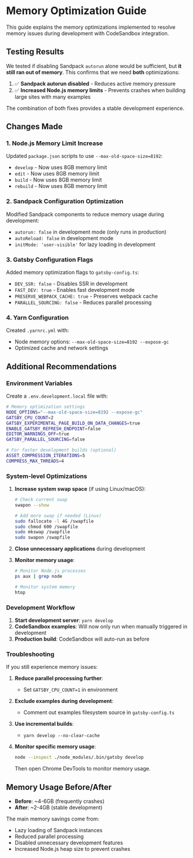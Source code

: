 # Memory Optimization Guide

This guide explains the memory optimizations implemented to resolve memory issues during development with CodeSandbox integration.

## Testing Results

We tested if disabling Sandpack `autorun` alone would be sufficient, but **it still ran out of memory**. This confirms that we need **both** optimizations:

1. ✅ **Sandpack autorun disabled** - Reduces active memory pressure
2. ✅ **Increased Node.js memory limits** - Prevents crashes when building large sites with many examples

The combination of both fixes provides a stable development experience.

## Changes Made

### 1. Node.js Memory Limit Increase
Updated `package.json` scripts to use `--max-old-space-size=8192`:
- `develop` - Now uses 8GB memory limit
- `edit` - Now uses 8GB memory limit
- `build` - Now uses 8GB memory limit
- `rebuild` - Now uses 8GB memory limit

### 2. Sandpack Configuration Optimization
Modified Sandpack components to reduce memory usage during development:
- `autorun: false` in development mode (only runs in production)
- `autoReload: false` in development mode
- `initMode: 'user-visible'` for lazy loading in development

### 3. Gatsby Configuration Flags
Added memory optimization flags to `gatsby-config.ts`:
- `DEV_SSR: false` - Disables SSR in development
- `FAST_DEV: true` - Enables fast development mode
- `PRESERVE_WEBPACK_CACHE: true` - Preserves webpack cache
- `PARALLEL_SOURCING: false` - Reduces parallel processing

### 4. Yarn Configuration
Created `.yarnrc.yml` with:
- Node memory options: `--max-old-space-size=8192 --expose-gc`
- Optimized cache and network settings

## Additional Recommendations

### Environment Variables
Create a `.env.development.local` file with:

```bash
# Memory optimization settings
NODE_OPTIONS="--max-old-space-size=8192 --expose-gc"
GATSBY_CPU_COUNT=2
GATSBY_EXPERIMENTAL_PAGE_BUILD_ON_DATA_CHANGES=true
ENABLE_GATSBY_REFRESH_ENDPOINT=false
EDITOR_WARNINGS_OFF=true
GATSBY_PARALLEL_SOURCING=false

# For faster development builds (optional)
ASSET_COMPRESSION_ITERATIONS=5
COMPRESS_MAX_THREADS=4
```

### System-level Optimizations

1. **Increase system swap space** (if using Linux/macOS):
   ```bash
   # Check current swap
   swapon --show

   # Add more swap if needed (Linux)
   sudo fallocate -l 4G /swapfile
   sudo chmod 600 /swapfile
   sudo mkswap /swapfile
   sudo swapon /swapfile
   ```

2. **Close unnecessary applications** during development

3. **Monitor memory usage**:
   ```bash
   # Monitor Node.js processes
   ps aux | grep node

   # Monitor system memory
   htop
   ```

### Development Workflow

1. **Start development server**: `yarn develop`
2. **CodeSandbox examples**: Will now only run when manually triggered in development
3. **Production build**: CodeSandbox will auto-run as before

### Troubleshooting

If you still experience memory issues:

1. **Reduce parallel processing further**:
   - Set `GATSBY_CPU_COUNT=1` in environment

2. **Exclude examples during development**:
   - Comment out examples filesystem source in `gatsby-config.ts`

3. **Use incremental builds**:
   - `yarn develop --no-clear-cache`

4. **Monitor specific memory usage**:
   ```bash
   node --inspect ./node_modules/.bin/gatsby develop
   ```
   Then open Chrome DevTools to monitor memory usage.

## Memory Usage Before/After

- **Before**: ~4-6GB (frequently crashes)
- **After**: ~2-4GB (stable development)

The main memory savings come from:
- Lazy loading of Sandpack instances
- Reduced parallel processing
- Disabled unnecessary development features
- Increased Node.js heap size to prevent crashes
